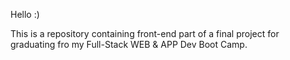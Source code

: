Hello :)

This is a repository containing front-end part of a final project for graduating fro my Full-Stack WEB & APP Dev Boot Camp.
